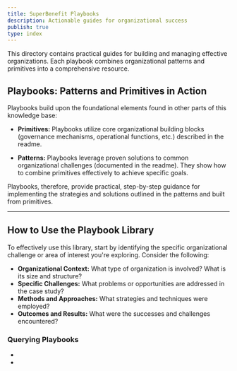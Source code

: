```yaml
---
title: SuperBenefit Playbooks
description: Actionable guides for organizational success
publish: true
type: index
---
```


This directory contains practical guides for building and managing effective organizations.  Each playbook combines organizational patterns and primitives into a comprehensive resource.


## Playbooks: Patterns and Primitives in Action

Playbooks build upon the foundational elements found in other parts of this knowledge base:

* **Primitives:** Playbooks utilize core organizational building blocks (governance mechanisms, operational functions, etc.) described in the readme.

* **Patterns:** Playbooks leverage proven solutions to common organizational challenges (documented in the readme).  They show how to combine primitives effectively to achieve specific goals.

Playbooks, therefore, provide practical, step-by-step guidance for implementing the strategies and solutions outlined in the patterns and built from primitives.

---

## How to Use the Playbook Library

To effectively use this library, start by identifying the specific organizational challenge or area of interest you're exploring. Consider the following:

* **Organizational Context:** What type of organization is involved?  What is its size and structure?
* **Specific Challenges:** What problems or opportunities are addressed in the case study?
* **Methods and Approaches:** What strategies and techniques were employed?
* **Outcomes and Results:** What were the successes and challenges encountered?

### Querying Playbooks

<div><ul class="dataview list-view-ul"><li><span></span></li><li><span></span></li></ul></div>

